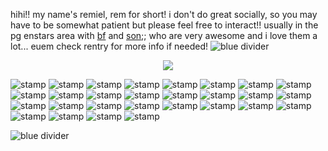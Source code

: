 hihi!! my name's remiel, rem for short! i don't do great socially, so you may have to be somewhat patient but please feel free to interact!! usually in the pg enstars area with [bf](https://github.com/angelicfreak) and [son](https://github.com/Ffluffernutt);; who are very awesome and i love them a lot... euem check rentry for more info if needed!
![blue divider](https://64.media.tumblr.com/f0c18941348b84103d3415184bf38848/f7ec0cffe6574c86-c3/s2048x3072/6206d9d13b3811559c4d1d50a0ea6fde9279875d.pnj)
<p align="center">
  <img src="https://images-wixmp-ed30a86b8c4ca887773594c2.wixmp.com/f/fb372f94-1d5b-45b9-a6cf-0f7f5db0174d/dbe956u-9f3e8e7a-f1a9-44b2-8e08-55ea99e8ddee.gif?token=eyJ0eXAiOiJKV1QiLCJhbGciOiJIUzI1NiJ9.eyJzdWIiOiJ1cm46YXBwOjdlMGQxODg5ODIyNjQzNzNhNWYwZDQxNWVhMGQyNmUwIiwiaXNzIjoidXJuOmFwcDo3ZTBkMTg4OTgyMjY0MzczYTVmMGQ0MTVlYTBkMjZlMCIsIm9iaiI6W1t7InBhdGgiOiJcL2ZcL2ZiMzcyZjk0LTFkNWItNDViOS1hNmNmLTBmN2Y1ZGIwMTc0ZFwvZGJlOTU2dS05ZjNlOGU3YS1mMWE5LTQ0YjItOGUwOC01NWVhOTllOGRkZWUuZ2lmIn1dXSwiYXVkIjpbInVybjpzZXJ2aWNlOmZpbGUuZG93bmxvYWQiXX0.45MWYPiOQyB7Mvckt0ruC9IqedBT489o4SCSCDosHPk">
</p>
<p align="center">

![stamp](https://images-wixmp-ed30a86b8c4ca887773594c2.wixmp.com/f/2a4269cb-2f67-4435-b4c0-5515d5613cc7/de37qmr-99705960-189f-43d4-bc8b-7035f3ccdaf3.png?token=eyJ0eXAiOiJKV1QiLCJhbGciOiJIUzI1NiJ9.eyJzdWIiOiJ1cm46YXBwOjdlMGQxODg5ODIyNjQzNzNhNWYwZDQxNWVhMGQyNmUwIiwiaXNzIjoidXJuOmFwcDo3ZTBkMTg4OTgyMjY0MzczYTVmMGQ0MTVlYTBkMjZlMCIsIm9iaiI6W1t7InBhdGgiOiJcL2ZcLzJhNDI2OWNiLTJmNjctNDQzNS1iNGMwLTU1MTVkNTYxM2NjN1wvZGUzN3Ftci05OTcwNTk2MC0xODlmLTQzZDQtYmM4Yi03MDM1ZjNjY2RhZjMucG5nIn1dXSwiYXVkIjpbInVybjpzZXJ2aWNlOmZpbGUuZG93bmxvYWQiXX0.6CdqqYThcbgJPzvLdB3VRlweSn6e5-9qd996jgkxv0s) ![stamp](https://images-wixmp-ed30a86b8c4ca887773594c2.wixmp.com/f/2a4269cb-2f67-4435-b4c0-5515d5613cc7/depjcim-d03210c1-51d1-4f61-bd2e-48a6b65335dd.png?token=eyJ0eXAiOiJKV1QiLCJhbGciOiJIUzI1NiJ9.eyJzdWIiOiJ1cm46YXBwOjdlMGQxODg5ODIyNjQzNzNhNWYwZDQxNWVhMGQyNmUwIiwiaXNzIjoidXJuOmFwcDo3ZTBkMTg4OTgyMjY0MzczYTVmMGQ0MTVlYTBkMjZlMCIsIm9iaiI6W1t7InBhdGgiOiJcL2ZcLzJhNDI2OWNiLTJmNjctNDQzNS1iNGMwLTU1MTVkNTYxM2NjN1wvZGVwamNpbS1kMDMyMTBjMS01MWQxLTRmNjEtYmQyZS00OGE2YjY1MzM1ZGQucG5nIn1dXSwiYXVkIjpbInVybjpzZXJ2aWNlOmZpbGUuZG93bmxvYWQiXX0.r9Hpy8fyM9ZUQfQRuFzddvBluiWvmJf26A5TBrGps8Q) ![stamp](https://external-media.spacehey.net/media/s2jU5x7cyyMyh4SDxTEX5P6iCBj4YPzjeYDX78axe-2o=/https://images-wixmp-ed30a86b8c4ca887773594c2.wixmp.com/f/74037890-f83c-468f-83cf-33aa7bea7e7f/d47htzh-05694e0b-a1d9-49ce-bf71-ce1cc9c13366.gif?token=eyJ0eXAiOiJKV1QiLCJhbGciOiJIUzI1NiJ9.eyJzdWIiOiJ1cm46YXBwOjdlMGQxODg5ODIyNjQzNzNhNWYwZDQxNWVhMGQyNmUwIiwiaXNzIjoidXJuOmFwcDo3ZTBkMTg4OTgyMjY0MzczYTVmMGQ0MTVlYTBkMjZlMCIsIm9iaiI6W1t7InBhdGgiOiJcL2ZcLzc0MDM3ODkwLWY4M2MtNDY4Zi04M2NmLTMzYWE3YmVhN2U3ZlwvZDQ3aHR6aC0wNTY5NGUwYi1hMWQ5LTQ5Y2UtYmY3MS1jZTFjYzljMTMzNjYuZ2lmIn1dXSwiYXVkIjpbInVybjpzZXJ2aWNlOmZpbGUuZG93bmxvYWQiXX0.FdPXtWZb4q5h_5aD2HmMhKhXEsRydV1j7jTSmwcLcuw) ![stamp](https://external-media.spacehey.net/media/sZZDev_KEjt7hgg4V8dodIu9Uf4MMBw69L88bimUFOYQ=/https://images-wixmp-ed30a86b8c4ca887773594c2.wixmp.com/f/a98d6b1b-2df5-4458-b2d6-9497a5e393b6/dauwwvu-64aafafd-14e2-48db-9eb2-a11a298d732a.png/v1/fill/w_99,h_56/my_boyfriend_is_my_best_friend_stamp_by_rainbow_lizzard_dauwwvu-fullview.png?token=eyJ0eXAiOiJKV1QiLCJhbGciOiJIUzI1NiJ9.eyJzdWIiOiJ1cm46YXBwOjdlMGQxODg5ODIyNjQzNzNhNWYwZDQxNWVhMGQyNmUwIiwiaXNzIjoidXJuOmFwcDo3ZTBkMTg4OTgyMjY0MzczYTVmMGQ0MTVlYTBkMjZlMCIsIm9iaiI6W1t7ImhlaWdodCI6Ijw9NTYiLCJwYXRoIjoiXC9mXC9hOThkNmIxYi0yZGY1LTQ0NTgtYjJkNi05NDk3YTVlMzkzYjZcL2RhdXd3dnUtNjRhYWZhZmQtMTRlMi00OGRiLTllYjItYTExYTI5OGQ3MzJhLnBuZyIsIndpZHRoIjoiPD05OSJ9XV0sImF1ZCI6WyJ1cm46c2VydmljZTppbWFnZS5vcGVyYXRpb25zIl19.rOpdeL8XJZ7HS4NXCyKxC7FBJK_MRa3JuhMAseV2W98) ![stamp](https://external-media.spacehey.net/media/s6qL5PYxbKVnJm0BAb33i24pyl-IDhMD-t9b8bgEOlEI=/https://images-wixmp-ed30a86b8c4ca887773594c2.wixmp.com/f/f7f32212-7f2b-41d5-b864-9a6ecf945203/da2p3hi-2626d16b-38af-4d64-8193-7125d67ae758.png/v1/fill/w_99,h_55/friendly_reminder_stamp__f2u__by_witchb0y_da2p3hi-fullview.png?token=eyJ0eXAiOiJKV1QiLCJhbGciOiJIUzI1NiJ9.eyJzdWIiOiJ1cm46YXBwOjdlMGQxODg5ODIyNjQzNzNhNWYwZDQxNWVhMGQyNmUwIiwiaXNzIjoidXJuOmFwcDo3ZTBkMTg4OTgyMjY0MzczYTVmMGQ0MTVlYTBkMjZlMCIsIm9iaiI6W1t7ImhlaWdodCI6Ijw9NTUiLCJwYXRoIjoiXC9mXC9mN2YzMjIxMi03ZjJiLTQxZDUtYjg2NC05YTZlY2Y5NDUyMDNcL2RhMnAzaGktMjYyNmQxNmItMzhhZi00ZDY0LTgxOTMtNzEyNWQ2N2FlNzU4LnBuZyIsIndpZHRoIjoiPD05OSJ9XV0sImF1ZCI6WyJ1cm46c2VydmljZTppbWFnZS5vcGVyYXRpb25zIl19._4fNgMGpf5wesx6XUVhYUY1zfgw0yCE3mdJzqqdDwqw) ![stamp](https://external-media.spacehey.net/media/s4uH1FHLzf4nvE10IDHrqguB3vO5U8F7dD20mFEgVuAU=/https://images-wixmp-ed30a86b8c4ca887773594c2.wixmp.com/f/d945a677-c004-4cae-9b50-4d6392b452cb/da5dsk5-1735acba-f868-4e16-8eec-1cb00575a917.gif?token=eyJ0eXAiOiJKV1QiLCJhbGciOiJIUzI1NiJ9.eyJzdWIiOiJ1cm46YXBwOjdlMGQxODg5ODIyNjQzNzNhNWYwZDQxNWVhMGQyNmUwIiwiaXNzIjoidXJuOmFwcDo3ZTBkMTg4OTgyMjY0MzczYTVmMGQ0MTVlYTBkMjZlMCIsIm9iaiI6W1t7InBhdGgiOiJcL2ZcL2Q5NDVhNjc3LWMwMDQtNGNhZS05YjUwLTRkNjM5MmI0NTJjYlwvZGE1ZHNrNS0xNzM1YWNiYS1mODY4LTRlMTYtOGVlYy0xY2IwMDU3NWE5MTcuZ2lmIn1dXSwiYXVkIjpbInVybjpzZXJ2aWNlOmZpbGUuZG93bmxvYWQiXX0.AFomLenIljWhTlAPIHVSnLHza_FtE1kUgFI6eqyF-rw) ![stamp](https://external-media.spacehey.net/media/sFXHIug66KsfBds6ua_cQ5b4Vcgqac1MKOYMfcN4wL2M=/https://images-wixmp-ed30a86b8c4ca887773594c2.wixmp.com/f/3d3655b7-467f-4394-ac71-50e0c1dfcff8/ddccl9o-a9b32efc-de5c-4617-8bd5-94b82f66f23d.png/v1/fill/w_99,h_56/achillean_stamp_by_sunbirds_ddccl9o-fullview.png?token=eyJ0eXAiOiJKV1QiLCJhbGciOiJIUzI1NiJ9.eyJzdWIiOiJ1cm46YXBwOjdlMGQxODg5ODIyNjQzNzNhNWYwZDQxNWVhMGQyNmUwIiwiaXNzIjoidXJuOmFwcDo3ZTBkMTg4OTgyMjY0MzczYTVmMGQ0MTVlYTBkMjZlMCIsIm9iaiI6W1t7ImhlaWdodCI6Ijw9NTYiLCJwYXRoIjoiXC9mXC8zZDM2NTViNy00NjdmLTQzOTQtYWM3MS01MGUwYzFkZmNmZjhcL2RkY2NsOW8tYTliMzJlZmMtZGU1Yy00NjE3LThiZDUtOTRiODJmNjZmMjNkLnBuZyIsIndpZHRoIjoiPD05OSJ9XV0sImF1ZCI6WyJ1cm46c2VydmljZTppbWFnZS5vcGVyYXRpb25zIl19.xRpzFMaND2XSz2x1fEgcIfZJ2uatmrGYaJFkgawnJik) ![stamp](https://images-wixmp-ed30a86b8c4ca887773594c2.wixmp.com/f/55191ba3-fa01-409a-b8e8-8bd9a42e68fc/d2iooey-a43d5f3f-3e6f-4e5e-94b3-a069d63b6b1a.gif?token=eyJ0eXAiOiJKV1QiLCJhbGciOiJIUzI1NiJ9.eyJzdWIiOiJ1cm46YXBwOjdlMGQxODg5ODIyNjQzNzNhNWYwZDQxNWVhMGQyNmUwIiwiaXNzIjoidXJuOmFwcDo3ZTBkMTg4OTgyMjY0MzczYTVmMGQ0MTVlYTBkMjZlMCIsIm9iaiI6W1t7InBhdGgiOiJcL2ZcLzU1MTkxYmEzLWZhMDEtNDA5YS1iOGU4LThiZDlhNDJlNjhmY1wvZDJpb29leS1hNDNkNWYzZi0zZTZmLTRlNWUtOTRiMy1hMDY5ZDYzYjZiMWEuZ2lmIn1dXSwiYXVkIjpbInVybjpzZXJ2aWNlOmZpbGUuZG93bmxvYWQiXX0.he385OMmWJc0HXVxnmWQN2TAR0z8lCvktV85a3pX5mc) ![stamp](https://external-media.spacehey.net/media/s7FpRQBmRoa53HYBASmZF8UPKZJoLJ2LIHRLfNeysM1o=/https://images-wixmp-ed30a86b8c4ca887773594c2.wixmp.com/f/bcf5ac68-e2b5-49d8-9ea9-736d45aa6321/dafmo7b-a5c034ae-2335-4e98-b427-26529d6fe4a8.png/v1/fill/w_99,h_56/transgender_pride_stamp_by_destinysgrace_dafmo7b-fullview.png?token=eyJ0eXAiOiJKV1QiLCJhbGciOiJIUzI1NiJ9.eyJzdWIiOiJ1cm46YXBwOjdlMGQxODg5ODIyNjQzNzNhNWYwZDQxNWVhMGQyNmUwIiwiaXNzIjoidXJuOmFwcDo3ZTBkMTg4OTgyMjY0MzczYTVmMGQ0MTVlYTBkMjZlMCIsIm9iaiI6W1t7ImhlaWdodCI6Ijw9NTYiLCJwYXRoIjoiXC9mXC9iY2Y1YWM2OC1lMmI1LTQ5ZDgtOWVhOS03MzZkNDVhYTYzMjFcL2RhZm1vN2ItYTVjMDM0YWUtMjMzNS00ZTk4LWI0MjctMjY1MjlkNmZlNGE4LnBuZyIsIndpZHRoIjoiPD05OSJ9XV0sImF1ZCI6WyJ1cm46c2VydmljZTppbWFnZS5vcGVyYXRpb25zIl19.hbgt4h5fPa23_wmPM6d8h3Sge6fjDrABnNGXdc7C7rg) ![stamp](https://external-media.spacehey.net/media/sAqNlGRvj4R73MXgzufZMWXYt8pbMi2yxC3-wxdH76Vo=/https://images-wixmp-ed30a86b8c4ca887773594c2.wixmp.com/f/5f8f5aa2-b3ec-4042-8fb6-74219bd45757/d4nhktw-7741171c-cc96-45f4-9028-f657cc45fac3.gif?token=eyJ0eXAiOiJKV1QiLCJhbGciOiJIUzI1NiJ9.eyJzdWIiOiJ1cm46YXBwOjdlMGQxODg5ODIyNjQzNzNhNWYwZDQxNWVhMGQyNmUwIiwiaXNzIjoidXJuOmFwcDo3ZTBkMTg4OTgyMjY0MzczYTVmMGQ0MTVlYTBkMjZlMCIsIm9iaiI6W1t7InBhdGgiOiJcL2ZcLzVmOGY1YWEyLWIzZWMtNDA0Mi04ZmI2LTc0MjE5YmQ0NTc1N1wvZDRuaGt0dy03NzQxMTcxYy1jYzk2LTQ1ZjQtOTAyOC1mNjU3Y2M0NWZhYzMuZ2lmIn1dXSwiYXVkIjpbInVybjpzZXJ2aWNlOmZpbGUuZG93bmxvYWQiXX0.rNSIfqN3dUy4LadGZflwCrwMdkAtWGmES3wSGSCV0KM) ![stamp](https://external-media.spacehey.net/media/sTvfkfAB7T388AmDaGs4Mn8EXe9O1QXvfKBnJguNSR6w=/https://images-wixmp-ed30a86b8c4ca887773594c2.wixmp.com/f/fd695a56-b840-4407-bf9c-ea0939b5cb16/dbs8ezg-17e37aee-ac3a-45d3-ac43-5e669acc7ad7.gif?token=eyJ0eXAiOiJKV1QiLCJhbGciOiJIUzI1NiJ9.eyJzdWIiOiJ1cm46YXBwOjdlMGQxODg5ODIyNjQzNzNhNWYwZDQxNWVhMGQyNmUwIiwiaXNzIjoidXJuOmFwcDo3ZTBkMTg4OTgyMjY0MzczYTVmMGQ0MTVlYTBkMjZlMCIsIm9iaiI6W1t7InBhdGgiOiJcL2ZcL2ZkNjk1YTU2LWI4NDAtNDQwNy1iZjljLWVhMDkzOWI1Y2IxNlwvZGJzOGV6Zy0xN2UzN2FlZS1hYzNhLTQ1ZDMtYWM0My01ZTY2OWFjYzdhZDcuZ2lmIn1dXSwiYXVkIjpbInVybjpzZXJ2aWNlOmZpbGUuZG93bmxvYWQiXX0.fqJ_PZU2oCUi0waQcgsZDqYmRH_IbJ3nBFoNfPVW8Do) ![stamp](https://external-media.spacehey.net/media/sK7eVnZKQGEUqjPWi-G4zVspp1nhUpTvZVI_dJQkVzW4=/https://images-wixmp-ed30a86b8c4ca887773594c2.wixmp.com/f/0770f9ec-ed13-4241-a92d-b57b1228495c/d96bjzb-f295cac8-9b51-4874-b7df-8f4928473432.png/v1/fill/w_99,h_56/_c_69__i_love_plants_for_bubblegid_by_wishmasteralchemist_d96bjzb-fullview.png?token=eyJ0eXAiOiJKV1QiLCJhbGciOiJIUzI1NiJ9.eyJzdWIiOiJ1cm46YXBwOjdlMGQxODg5ODIyNjQzNzNhNWYwZDQxNWVhMGQyNmUwIiwiaXNzIjoidXJuOmFwcDo3ZTBkMTg4OTgyMjY0MzczYTVmMGQ0MTVlYTBkMjZlMCIsIm9iaiI6W1t7ImhlaWdodCI6Ijw9NTYiLCJwYXRoIjoiXC9mXC8wNzcwZjllYy1lZDEzLTQyNDEtYTkyZC1iNTdiMTIyODQ5NWNcL2Q5NmJqemItZjI5NWNhYzgtOWI1MS00ODc0LWI3ZGYtOGY0OTI4NDczNDMyLnBuZyIsIndpZHRoIjoiPD05OSJ9XV0sImF1ZCI6WyJ1cm46c2VydmljZTppbWFnZS5vcGVyYXRpb25zIl19.VSTeXTEq1ZlQVgMgBjGm1uwChdbE9a2kyHOhM-P46tQ) ![stamp](https://external-media.spacehey.net/media/s8RexczK-qgawXzyDKWi2aqaqpdq6fetaQCZQGsUjW_o=/https://images-wixmp-ed30a86b8c4ca887773594c2.wixmp.com/f/85c2a57f-7527-4e67-96e4-6540be8c027b/db66w25-439e0d5e-fac6-4734-8ec9-6438584e8700.png/v1/fill/w_99,h_56/enstars_stamp___natsume_sakasaki_by_arashizu_db66w25-fullview.png?token=eyJ0eXAiOiJKV1QiLCJhbGciOiJIUzI1NiJ9.eyJzdWIiOiJ1cm46YXBwOjdlMGQxODg5ODIyNjQzNzNhNWYwZDQxNWVhMGQyNmUwIiwiaXNzIjoidXJuOmFwcDo3ZTBkMTg4OTgyMjY0MzczYTVmMGQ0MTVlYTBkMjZlMCIsIm9iaiI6W1t7ImhlaWdodCI6Ijw9NTYiLCJwYXRoIjoiXC9mXC84NWMyYTU3Zi03NTI3LTRlNjctOTZlNC02NTQwYmU4YzAyN2JcL2RiNjZ3MjUtNDM5ZTBkNWUtZmFjNi00NzM0LThlYzktNjQzODU4NGU4NzAwLnBuZyIsIndpZHRoIjoiPD05OSJ9XV0sImF1ZCI6WyJ1cm46c2VydmljZTppbWFnZS5vcGVyYXRpb25zIl19.-oRS93eBcHk4mvrSnQiI-XiiHRGNuNPP9vLgImcGEwM) ![stamp](https://external-media.spacehey.net/media/sra2g9pinzFfetGr7w0QHFvZSTUhAPnZqfX_34Wu3dlI=/https://images-wixmp-ed30a86b8c4ca887773594c2.wixmp.com/f/85c2a57f-7527-4e67-96e4-6540be8c027b/db66vz7-f4f281e7-a267-4a3b-9835-c086e1d67961.png/v1/fill/w_99,h_56/enstars_stamp___tsumugi_aoba_by_arashizu_db66vz7-fullview.png?token=eyJ0eXAiOiJKV1QiLCJhbGciOiJIUzI1NiJ9.eyJzdWIiOiJ1cm46YXBwOjdlMGQxODg5ODIyNjQzNzNhNWYwZDQxNWVhMGQyNmUwIiwiaXNzIjoidXJuOmFwcDo3ZTBkMTg4OTgyMjY0MzczYTVmMGQ0MTVlYTBkMjZlMCIsIm9iaiI6W1t7ImhlaWdodCI6Ijw9NTYiLCJwYXRoIjoiXC9mXC84NWMyYTU3Zi03NTI3LTRlNjctOTZlNC02NTQwYmU4YzAyN2JcL2RiNjZ2ejctZjRmMjgxZTctYTI2Ny00YTNiLTk4MzUtYzA4NmUxZDY3OTYxLnBuZyIsIndpZHRoIjoiPD05OSJ9XV0sImF1ZCI6WyJ1cm46c2VydmljZTppbWFnZS5vcGVyYXRpb25zIl19.qVdIAXa3UIZzbLyP3DES82LZPo0-3iV1glsTqqWRe4M) ![stamp](https://external-media.spacehey.net/media/scC7u6fuIJzsaUT-LrIl5Ei7ZGCViT1YWayJ7QmhBc2g=/https://images-wixmp-ed30a86b8c4ca887773594c2.wixmp.com/f/85c2a57f-7527-4e67-96e4-6540be8c027b/db66w53-0ede880e-9e47-47e9-ad49-4142f5dcd03a.png/v1/fill/w_99,h_56/enstars_stamp___sora_harukawa_by_arashizu_db66w53-fullview.png?token=eyJ0eXAiOiJKV1QiLCJhbGciOiJIUzI1NiJ9.eyJzdWIiOiJ1cm46YXBwOjdlMGQxODg5ODIyNjQzNzNhNWYwZDQxNWVhMGQyNmUwIiwiaXNzIjoidXJuOmFwcDo3ZTBkMTg4OTgyMjY0MzczYTVmMGQ0MTVlYTBkMjZlMCIsIm9iaiI6W1t7ImhlaWdodCI6Ijw9NTYiLCJwYXRoIjoiXC9mXC84NWMyYTU3Zi03NTI3LTRlNjctOTZlNC02NTQwYmU4YzAyN2JcL2RiNjZ3NTMtMGVkZTg4MGUtOWU0Ny00N2U5LWFkNDktNDE0MmY1ZGNkMDNhLnBuZyIsIndpZHRoIjoiPD05OSJ9XV0sImF1ZCI6WyJ1cm46c2VydmljZTppbWFnZS5vcGVyYXRpb25zIl19.ODIZ1ZD61LksXk4DsYDDzUaUvls0VVTB1dpyQj7wKtk) ![stamp](https://external-media.spacehey.net/media/skCgJRx_m0wAHF4ZWVd22v46HlIuf4Fv7rvulHLqKsCg=/https://images-wixmp-ed30a86b8c4ca887773594c2.wixmp.com/f/85c2a57f-7527-4e67-96e4-6540be8c027b/db66to8-fe6437bd-d6ce-41c2-b237-f0670051d889.png/v1/fill/w_99,h_56/enstars_stamp___eichi_tenshouin_by_arashizu_db66to8-fullview.png?token=eyJ0eXAiOiJKV1QiLCJhbGciOiJIUzI1NiJ9.eyJzdWIiOiJ1cm46YXBwOjdlMGQxODg5ODIyNjQzNzNhNWYwZDQxNWVhMGQyNmUwIiwiaXNzIjoidXJuOmFwcDo3ZTBkMTg4OTgyMjY0MzczYTVmMGQ0MTVlYTBkMjZlMCIsIm9iaiI6W1t7ImhlaWdodCI6Ijw9NTYiLCJwYXRoIjoiXC9mXC84NWMyYTU3Zi03NTI3LTRlNjctOTZlNC02NTQwYmU4YzAyN2JcL2RiNjZ0bzgtZmU2NDM3YmQtZDZjZS00MWMyLWIyMzctZjA2NzAwNTFkODg5LnBuZyIsIndpZHRoIjoiPD05OSJ9XV0sImF1ZCI6WyJ1cm46c2VydmljZTppbWFnZS5vcGVyYXRpb25zIl19.GgukiJ2DJO2Xy2_oW-bk-pTnPoqrJMafcD4I0VtRtgY) ![stamp](https://external-media.spacehey.net/media/swMghi2mATKuEhcOC6n8TVCpLj5w2f6CP_fZmnsqhwig=/https://images-wixmp-ed30a86b8c4ca887773594c2.wixmp.com/f/c89d1002-8ee8-401a-aae5-adc53a6b798b/da9gpuz-bad70b5a-4e3e-4b96-81e4-ee4db89dfcdb.png/v1/fill/w_99,h_56/forest_stamp_by_bulletblend_da9gpuz-fullview.png?token=eyJ0eXAiOiJKV1QiLCJhbGciOiJIUzI1NiJ9.eyJzdWIiOiJ1cm46YXBwOjdlMGQxODg5ODIyNjQzNzNhNWYwZDQxNWVhMGQyNmUwIiwiaXNzIjoidXJuOmFwcDo3ZTBkMTg4OTgyMjY0MzczYTVmMGQ0MTVlYTBkMjZlMCIsIm9iaiI6W1t7ImhlaWdodCI6Ijw9NTYiLCJwYXRoIjoiXC9mXC9jODlkMTAwMi04ZWU4LTQwMWEtYWFlNS1hZGM1M2E2Yjc5OGJcL2RhOWdwdXotYmFkNzBiNWEtNGUzZS00Yjk2LTgxZTQtZWU0ZGI4OWRmY2RiLnBuZyIsIndpZHRoIjoiPD05OSJ9XV0sImF1ZCI6WyJ1cm46c2VydmljZTppbWFnZS5vcGVyYXRpb25zIl19.cSDiHrPY3ZhvxaTpAR5o7QUKkwYlhs62A4srw_5b7EE) ![stamp](https://images-wixmp-ed30a86b8c4ca887773594c2.wixmp.com/f/13955afe-6510-418e-9039-b1aceafb175a/dc374d1-d01439c8-6ed0-426d-b649-a7b3b782ce34.png/v1/fill/w_99,h_56,q_80,strp/__by_drowsyfaun_dc374d1-fullview.jpg?token=eyJ0eXAiOiJKV1QiLCJhbGciOiJIUzI1NiJ9.eyJzdWIiOiJ1cm46YXBwOjdlMGQxODg5ODIyNjQzNzNhNWYwZDQxNWVhMGQyNmUwIiwiaXNzIjoidXJuOmFwcDo3ZTBkMTg4OTgyMjY0MzczYTVmMGQ0MTVlYTBkMjZlMCIsIm9iaiI6W1t7ImhlaWdodCI6Ijw9NTYiLCJwYXRoIjoiXC9mXC8xMzk1NWFmZS02NTEwLTQxOGUtOTAzOS1iMWFjZWFmYjE3NWFcL2RjMzc0ZDEtZDAxNDM5YzgtNmVkMC00MjZkLWI2NDktYTdiM2I3ODJjZTM0LnBuZyIsIndpZHRoIjoiPD05OSJ9XV0sImF1ZCI6WyJ1cm46c2VydmljZTppbWFnZS5vcGVyYXRpb25zIl19.zY8ES5Jc99KgKNIh2pdOWBXWVXyUGNzjG5VGJGUmZwI) ![stamp](https://images-wixmp-ed30a86b8c4ca887773594c2.wixmp.com/f/123d674b-ec3a-48d6-974e-6735d6a62320/d3eddoj-1b447871-9c6e-4854-bf11-63e5c291fd82.gif?token=eyJ0eXAiOiJKV1QiLCJhbGciOiJIUzI1NiJ9.eyJzdWIiOiJ1cm46YXBwOjdlMGQxODg5ODIyNjQzNzNhNWYwZDQxNWVhMGQyNmUwIiwiaXNzIjoidXJuOmFwcDo3ZTBkMTg4OTgyMjY0MzczYTVmMGQ0MTVlYTBkMjZlMCIsIm9iaiI6W1t7InBhdGgiOiJcL2ZcLzEyM2Q2NzRiLWVjM2EtNDhkNi05NzRlLTY3MzVkNmE2MjMyMFwvZDNlZGRvai0xYjQ0Nzg3MS05YzZlLTQ4NTQtYmYxMS02M2U1YzI5MWZkODIuZ2lmIn1dXSwiYXVkIjpbInVybjpzZXJ2aWNlOmZpbGUuZG93bmxvYWQiXX0.I68rmIGNAjW6rH4JdcODv9zcxCRzSOM4JVUNI0gx1Qk) ![stamp](https://images-wixmp-ed30a86b8c4ca887773594c2.wixmp.com/f/9c783e56-4876-449b-9018-20f4e33e6fa0/d2rfqfd-bf0cb79c-26b1-41df-9eb2-27353be6c74a.gif?token=eyJ0eXAiOiJKV1QiLCJhbGciOiJIUzI1NiJ9.eyJzdWIiOiJ1cm46YXBwOjdlMGQxODg5ODIyNjQzNzNhNWYwZDQxNWVhMGQyNmUwIiwiaXNzIjoidXJuOmFwcDo3ZTBkMTg4OTgyMjY0MzczYTVmMGQ0MTVlYTBkMjZlMCIsIm9iaiI6W1t7InBhdGgiOiJcL2ZcLzljNzgzZTU2LTQ4NzYtNDQ5Yi05MDE4LTIwZjRlMzNlNmZhMFwvZDJyZnFmZC1iZjBjYjc5Yy0yNmIxLTQxZGYtOWViMi0yNzM1M2JlNmM3NGEuZ2lmIn1dXSwiYXVkIjpbInVybjpzZXJ2aWNlOmZpbGUuZG93bmxvYWQiXX0.Lzqneh6eEJqHGo05Yyazg9rmzpgfKpPUeWyPga2eZYQ) ![stamp](https://64.media.tumblr.com/aeef3d56521b9317079f33f0288b5393/5c19bcc8ac66edb0-ca/s100x200/e85c87a3541b1afa7a79f82048819ff1fda2dfac.pnj) ![stamp](https://64.media.tumblr.com/61f658ebe5c2050152ac71eb4f59410c/eb5d4e67c5a4f50e-b4/s100x200/12ba2e8e17dcaede51f8297a006bcc201c032878.pnj) ![stamp](https://64.media.tumblr.com/8b4fa33223c704a347f99d9f59cb6382/eb5d4e67c5a4f50e-d5/s100x200/f1a126a157e2d65de8ae10df56af34303d9402af.pnj) ![stamp](https://64.media.tumblr.com/eff11858fb567fc3e2e79fce0bce6a9d/eb5d4e67c5a4f50e-43/s100x200/d6be29a535c026315f8e595cdd3038d1cc5233c2.pnj) ![stamp](https://images-wixmp-ed30a86b8c4ca887773594c2.wixmp.com/f/39e0113e-a97e-440f-b630-643f2245d497/d2c5ef3-e90b82f6-228e-43fc-aeee-996e9e0b2af0.jpg/v1/fill/w_99,h_56,q_75,strp/bernese_mountain_dog_love__by_callthisphotography_d2c5ef3-fullview.jpg?token=eyJ0eXAiOiJKV1QiLCJhbGciOiJIUzI1NiJ9.eyJzdWIiOiJ1cm46YXBwOjdlMGQxODg5ODIyNjQzNzNhNWYwZDQxNWVhMGQyNmUwIiwiaXNzIjoidXJuOmFwcDo3ZTBkMTg4OTgyMjY0MzczYTVmMGQ0MTVlYTBkMjZlMCIsIm9iaiI6W1t7ImhlaWdodCI6Ijw9NTYiLCJwYXRoIjoiXC9mXC8zOWUwMTEzZS1hOTdlLTQ0MGYtYjYzMC02NDNmMjI0NWQ0OTdcL2QyYzVlZjMtZTkwYjgyZjYtMjI4ZS00M2ZjLWFlZWUtOTk2ZTllMGIyYWYwLmpwZyIsIndpZHRoIjoiPD05OSJ9XV0sImF1ZCI6WyJ1cm46c2VydmljZTppbWFnZS5vcGVyYXRpb25zIl19.N_NE9STouidZ8iJrsXj2hDxxyZRcHZDOTJDWjvhlWhg) ![stamp](https://images-wixmp-ed30a86b8c4ca887773594c2.wixmp.com/f/cad98ddd-7b19-4c7b-ba41-de82c468c46a/d98tlot-a03884c6-9473-4372-8c10-cbe1ba625d09.gif?token=eyJ0eXAiOiJKV1QiLCJhbGciOiJIUzI1NiJ9.eyJzdWIiOiJ1cm46YXBwOjdlMGQxODg5ODIyNjQzNzNhNWYwZDQxNWVhMGQyNmUwIiwiaXNzIjoidXJuOmFwcDo3ZTBkMTg4OTgyMjY0MzczYTVmMGQ0MTVlYTBkMjZlMCIsIm9iaiI6W1t7InBhdGgiOiJcL2ZcL2NhZDk4ZGRkLTdiMTktNGM3Yi1iYTQxLWRlODJjNDY4YzQ2YVwvZDk4dGxvdC1hMDM4ODRjNi05NDczLTQzNzItOGMxMC1jYmUxYmE2MjVkMDkuZ2lmIn1dXSwiYXVkIjpbInVybjpzZXJ2aWNlOmZpbGUuZG93bmxvYWQiXX0.UtKD8DtrUqxc8g2kqs_DoBoK0SB3GkUnZC7DDlpfsJo) ![stamp](https://images-wixmp-ed30a86b8c4ca887773594c2.wixmp.com/f/5341b45f-8f37-4f05-85a8-e4f659a243cd/db3q3nl-96420fd6-ff80-437b-be8f-b492a6749c36.gif?token=eyJ0eXAiOiJKV1QiLCJhbGciOiJIUzI1NiJ9.eyJzdWIiOiJ1cm46YXBwOjdlMGQxODg5ODIyNjQzNzNhNWYwZDQxNWVhMGQyNmUwIiwiaXNzIjoidXJuOmFwcDo3ZTBkMTg4OTgyMjY0MzczYTVmMGQ0MTVlYTBkMjZlMCIsIm9iaiI6W1t7InBhdGgiOiJcL2ZcLzUzNDFiNDVmLThmMzctNGYwNS04NWE4LWU0ZjY1OWEyNDNjZFwvZGIzcTNubC05NjQyMGZkNi1mZjgwLTQzN2ItYmU4Zi1iNDkyYTY3NDljMzYuZ2lmIn1dXSwiYXVkIjpbInVybjpzZXJ2aWNlOmZpbGUuZG93bmxvYWQiXX0.jgdD7JxW59o24URr0MibUBWBfChpbyxzZxl-2Qp5wIE) ![stamp](https://images-wixmp-ed30a86b8c4ca887773594c2.wixmp.com/f/00c163d6-36da-48e4-8831-5c31a597bfb6/d4a74dt-b52ef454-c2a5-496e-b424-656a368d9921.gif?token=eyJ0eXAiOiJKV1QiLCJhbGciOiJIUzI1NiJ9.eyJzdWIiOiJ1cm46YXBwOjdlMGQxODg5ODIyNjQzNzNhNWYwZDQxNWVhMGQyNmUwIiwiaXNzIjoidXJuOmFwcDo3ZTBkMTg4OTgyMjY0MzczYTVmMGQ0MTVlYTBkMjZlMCIsIm9iaiI6W1t7InBhdGgiOiJcL2ZcLzAwYzE2M2Q2LTM2ZGEtNDhlNC04ODMxLTVjMzFhNTk3YmZiNlwvZDRhNzRkdC1iNTJlZjQ1NC1jMmE1LTQ5NmUtYjQyNC02NTZhMzY4ZDk5MjEuZ2lmIn1dXSwiYXVkIjpbInVybjpzZXJ2aWNlOmZpbGUuZG93bmxvYWQiXX0.X0mrxwV-XCyXVGtp_IcS_UvSYaS-ly13mcZH0N1emsA)  
</p>

![blue divider](https://64.media.tumblr.com/f0c18941348b84103d3415184bf38848/f7ec0cffe6574c86-c3/s2048x3072/6206d9d13b3811559c4d1d50a0ea6fde9279875d.pnj) 

